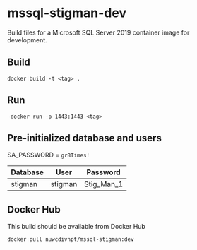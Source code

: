 # mssql-stigman-dev
Build files for a Microsoft SQL Server 2019 container image for development.

## Build

`docker build -t <tag> .`

## Run

` docker run -p 1443:1443 <tag>`

## Pre-initialized database and users

SA_PASSWORD = `gr8Times!`

|Database|User|Password|
|---|---|---|
|stigman|stigman|Stig_Man_1|

## Docker Hub

This build should be available from Docker Hub

`docker pull nuwcdivnpt/mssql-stigman:dev`
